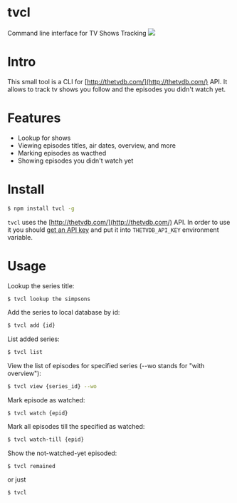 # tvcl
Command line interface for TV Shows Tracking
![](https://dl.dropboxusercontent.com/u/1995551/misc/tvcl.png)

# Intro
This small tool is a CLI for [http://thetvdb.com/](http://thetvdb.com/) API. It allows to track tv shows you follow and the episodes you didn't watch yet.

# Features
- Lookup for shows
- Viewing episodes titles, air dates, overview, and more
- Marking episodes as wacthed
- Showing episodes you didn't watch yet

# Install

```bash
$ npm install tvcl -g
```

`tvcl` uses the [http://thetvdb.com/](http://thetvdb.com/) API. In order to use it you should [get an API key](http://thetvdb.com/?tab=apiregister) and put it into `THETVDB_API_KEY` environment variable.

# Usage

Lookup the series title:
```bash
$ tvcl lookup the simpsons
```

Add the series to local database by id:
```bash 
$ tvcl add {id}
```

List added series:
```bash
$ tvcl list
```

View the list of episodes for specified series (--wo stands for "with overview"):
```bash
$ tvcl view {series_id} --wo
```

Mark episode as watched:
```
$ tvcl watch {epid}
```

Mark all episodes till the specified as watched:
```bash
$ tvcl watch-till {epid}
```

Show the not-watched-yet episoded:
```
$ tvcl remained 
```
or just
```
$ tvcl
```
